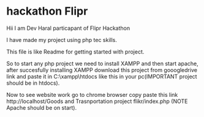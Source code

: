 # hackathon Flipr


Hii 
I am Dev Haral particapant of Flipr Hackathon

I have made my project using php tec skills.

This file is like Readme for getting started with project.

So to start any php project we need to install XAMPP and then start apache, after succesfully installing XAMPP
download this project from gooogledrive link and paste it in C:\xampp\htdocs like this in your pc(IMPORTANT project should be in htdocs).

Now to see website work go to chrome browser copy paste this link http://localhost/Goods and Trasnportation project flikr/index.php (NOTE Apache should be on start).
